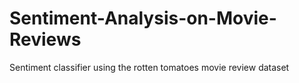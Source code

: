 # Sentiment-Analysis-on-Movie-Reviews
Sentiment classifier using the rotten tomatoes movie review dataset

